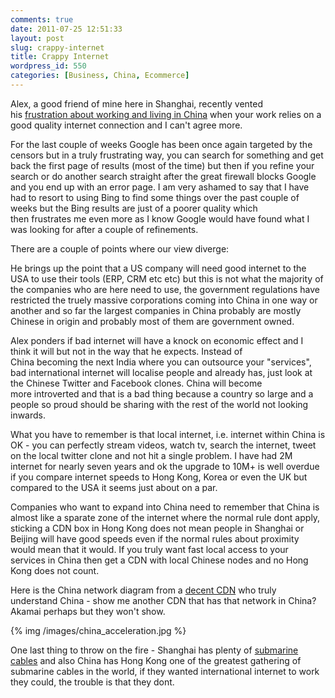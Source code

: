 ```yaml
---
comments: true
date: 2011-07-25 12:51:33
layout: post
slug: crappy-internet
title: Crappy Internet
wordpress_id: 550
categories: [Business, China, Ecommerce]
---
```


Alex, a good friend of mine here in Shanghai, recently vented his [frustration about working and living in China](http://alex-duncan.co.uk/i-spend-3-weeks-a-year-waiting-for-websites-to-load-2011-07-23.html) when your work relies on a good quality internet connection and I can't agree more.

For the last couple of weeks Google has been once again targeted by the censors but in a truly frustrating way, you can search for something and get back the first page of results (most of the time) but then if you refine your search or do another search straight after the great firewall blocks Google and you end up with an error page. I am very ashamed to say that I have had to resort to using Bing to find some things over the past couple of weeks but the Bing results are just of a poorer quality which then frustrates me even more as I know Google would have found what I was looking for after a couple of refinements.

There are a couple of points where our view diverge:

He brings up the point that a US company will need good internet to the USA to use their tools (ERP, CRM etc etc) but this is not what the majority of the companies who are here need to use, the government regulations have restricted the truely massive corporations coming into China in one way or another and so far the largest companies in China probably are mostly Chinese in origin and probably most of them are government owned.

Alex ponders if bad internet will have a knock on economic effect and I think it will but not in the way that he expects. Instead of China becoming the next India where you can outsource your "services", bad international internet will localise people and already has, just look at the Chinese Twitter and Facebook clones. China will become more introverted and that is a bad thing because a country so large and a people so proud should be sharing with the rest of the world not looking inwards.

What you have to remember is that local internet, i.e. internet within China is OK - you can perfectly stream videos, watch tv, search the internet, tweet on the local twitter clone and not hit a single problem. I have had 2M internet for nearly seven years and ok the upgrade to 10M+ is well overdue if you compare internet speeds to Hong Kong, Korea or even the UK but compared to the USA it seems just about on a par.

Companies who want to expand into China need to remember that China is almost like a sparate zone of the internet where the normal rule dont apply, sticking a CDN box in Hong Kong does not mean people in Shanghai or Beijing will have good speeds even if the normal rules about proximity would mean that it would. If you truly want fast local access to your services in China then get a CDN with local Chinese nodes and no Hong Kong does not count.

Here is the China network diagram from a [decent CDN](http://www.cdnetworks.com/solutions/china-acceleration/) who truly understand China - show me another CDN that has that network in China? Akamai perhaps but they won't show.

{% img /images/china_acceleration.jpg %}

One last thing to throw on the fire - Shanghai has plenty of [submarine cables](/images/Equinix_Submarine_TGMap_MTS_15.pdf) and also China has Hong Kong one of the greatest gathering of submarine cables in the world, if they wanted international internet to work they could, the trouble is that they dont.
